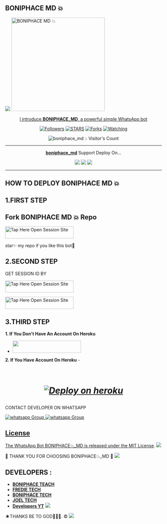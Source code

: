 ## BONIPHACE MD 💥
 <a href="https://github.com/DenverCoder1/readme-typing-svg"><img src="https://readme-typing-svg.herokuapp.com?font=Time+New+Roman&color=red&size=25&center=true&vCenter=true&width=600&height=100&lines=I'm+boniphace+Md+Created+by+Boniphace.&heart;++;Self-taught+Back-Created+By,;Boniphace+Teach+Am+The,;Best+Is+Bot+For+You+To,;Deploy..<3"></a>
 <a href="https://whatsapp.com/channel/0029VaiMm7d4yltT51HS1T1G">
 <img alt="BONIPHACE MD 💥" height="300" src="https://telegra.ph/file/00b2cd460495e3fb0a0eb.jpg">
  
</h1> 
<p align="center">l introduce <b>BONIPHACE_MD</b>, a powerful simple WhatsApp bot </p>

</p>
  <p align="center">
<a href="https://github.com/boniphace704?tab=followers"><img title="Followers" src="https://img.shields.io/github/followers/boniphace704?label=Followers&style=social"></a>
<a href="https://github.com/boniphace704/boniphace_md/stargazers/"><img title="STARS" src="https://img.shields.io/github/stars/boniphace704/boniphace_md?&style=social"></a>
<a href="https://github.com/boniphace704/boniphace_md/network/members"><img title="Forks" src="https://img.shields.io/github/forks/boniphace704/boniphace_md?style=social"></a>
<a href="https://github.com/boniphace704/boniphace_md/watchers"><img title="Watching" src="https://img.shields.io/github/watchers/boniphace704/boniphace_md?label=Watching&style=social"></a>

</p>
<p align="center"><img src="https://profile-counter.glitch.me/{boniphace704}/count.svg" alt="boniphace_md :: Visitor's Count" /></p>

---

<p align="center">
  <a href="https://github.com/boniphace704/boniphace_md"><b>boniphace_md</b></a> Support Deploy On...
</p>

<p align="center">
  <a href="https://github.com/boniphace704/boniphace_Md/blob/main/temp/deploy-on-vps.md"><img src="https://img.shields.io/badge/self hosting-3d1513?style=for-the-badge&logo=serverless&logoColor=FD5750"></a>
  <a href="https://dashboard.heroku.com/new?template=https://github.com/boniphace704/boniphace_Md/tree/main"><img src="https://img.shields.io/badge/heroku-9d7acc?style=for-the-badge&logo=heroku&logoColor=430098"></a>
  <a href="https://youtu.be/izoxfW3anrU"><img src="https://img.shields.io/badge/CodeSpace-green?colorA=%23ff000&colorB=%23017e40&style=for-the-badge&logo=git&logoColor=white"></a>
</p>



    
 
 



---





## HOW TO DEPLOY BONIPHACE MD 💥


## 1.FIRST STEP 
## Fork BONIPHACE MD 💥 Repo


<a href="https://github.com/boniphace704/BONIPHACE_MD/fork"><img title="Tap Here Open Session Site" src="https://img.shields.io/badge/FORK THIS REPO-h?color=darkgreen&style=for-the-badge&logo=msi" width="220" height="38.45"/></a></p>

star✨ my repo if you like this bot🤖


## 2.SECOND STEP 


 GET SESSION ID BY
 

<a href="https://boniphace-md-session-d44b2065182f.herokuapp.com/"><img title="Tap Here Open Session Site" src="https://img.shields.io/badge/QR CODE-h?color=darkblue&style=for-the-badge&logo=msi" width="220" height="38.45"/></a></p>


 
<a href="https://boniphace-md-session-d44b2065182f.herokuapp.com/"><img title="Tap Here Open Session Site" src="https://img.shields.io/badge/PAIRING CODE-h?color=darkblue&style=for-the-badge&logo=msi" width="220" height="38.45"/></a></p>


## 3.THIRD STEP 
**1. If You Don't Have An Account On Heroku**
- <a align="center"><a href="https://signup.heroku.com">
 <img src="https://img.shields.io/badge/Create%20Account%20Now-blue?style=for-the-badge&logo=heroku" width="220" height="38.45"/></a></p>

**2. If You Have Account On Heroku**
-<h1 align="center">       
   ***[![Deploy on heroku](https://www.herokucdn.com/deploy/button.svg)](https://dashboard.heroku.com/new?template=https://github.com/boniphace704/BONIPHACE_MD/tree/main)***

##



CONTACT DEVELOPER ON WHATSAPP 

<a href="https://wa.me/255716661569" target="_blank">
    <img alt="whatsapp Group" src="https://img.shields.io/badge/ Boniphace tech contact -25D366?style=for-the-badge&logo=whatsapp&logoColor=white" />


  
 
<a href="https://whatsapp.com/channel/0029VaiMm7d4yltT51HS1T1G" target="_blank">
    <img alt="whatsapp Group" src="https://img.shields.io/badge/ BONIPHACE_TECH  CHANNEL -25D366?style=for-the-badge&logo=whatsapp&logoColor=white" />
 

## License

The WhatsApp Bot BONIPHACE💥_MD is released under the [MIT License](https://opensource.org/licenses/MIT).
<a><img src='https://i.imgur.com/LyHic3i.gif'/></a>

🌟 THANK YOU FOR CHOOSING BONIPHACE💥_MD 🌟
<a><img src='https://i.imgur.com/LyHic3i.gif'/></a>

## DEVELOPERS :

- [**BONIPHACE TEACH**](https://github.com/boniphace704)
- [**FREDIE TECH**](https://github.com/Fred1e)
- [**BONIPHACE TECH**](https://github.com/boniphace704)
- [**JOEL TECH**](https://github.com/joeljamestech)
- [**Developers YT**](https://youtube.com/@anthonyboniphace?si=EIdEbeRSsJuW35Rq)
 <a><img src='https://i.imgur.com/LyHic3i.gif'/></a>
 
★THANKS BE TO GOD🙏🙏🙏. ©
<a><img src='https://i.imgur.com/LyHic3i.gif'/></a>

     

